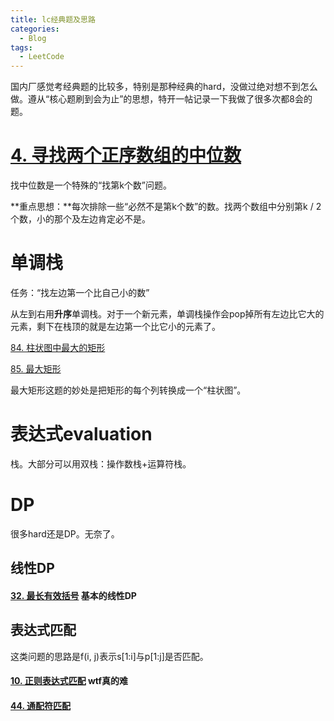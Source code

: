 ```yaml
---
title: lc经典题及思路
categories:
  - Blog
tags:
  - LeetCode
---
```


国内厂感觉考经典题的比较多，特别是那种经典的hard，没做过绝对想不到怎么做。遵从“核心题刷到会为止”的思想，特开一帖记录一下我做了很多次都8会的题。

# [4. 寻找两个正序数组的中位数](https://leetcode-cn.com/problems/median-of-two-sorted-arrays/)

找中位数是一个特殊的“找第k个数”问题。

**重点思想：**每次排除一些“必然不是第k个数”的数。找两个数组中分别第k / 2个数，小的那个及左边肯定必不是。

# 单调栈

任务：“找左边第一个比自己小的数”

从左到右用**升序**单调栈。对于一个新元素，单调栈操作会pop掉所有左边比它大的元素，剩下在栈顶的就是左边第一个比它小的元素了。

[84. 柱状图中最大的矩形](https://leetcode-cn.com/problems/largest-rectangle-in-histogram/)

[85. 最大矩形](https://leetcode-cn.com/problems/maximal-rectangle/)

最大矩形这题的妙处是把矩形的每个列转换成一个“柱状图”。

# 表达式evaluation

栈。大部分可以用双栈：操作数栈+运算符栈。

# DP

很多hard还是DP。无奈了。

## 线性DP

#### [32. 最长有效括号](https://leetcode-cn.com/problems/longest-valid-parentheses/) 基本的线性DP



## 表达式匹配

这类问题的思路是f(i, j)表示s[1:i]与p[1:j]是否匹配。

#### [10. 正则表达式匹配](https://leetcode-cn.com/problems/regular-expression-matching/) wtf真的难

#### [44. 通配符匹配](https://leetcode-cn.com/problems/wildcard-matching/) 

